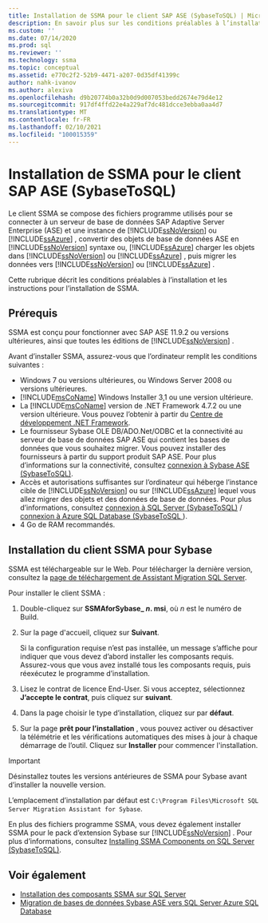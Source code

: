 ```yaml
---
title: Installation de SSMA pour le client SAP ASE (SybaseToSQL) | Microsoft Docs
description: En savoir plus sur les conditions préalables à l’installation de Assistant Migration SQL Server (SSMA) pour SAP Adaptive Server Enterprise (ASE) et sur l’installation de.
ms.custom: ''
ms.date: 07/14/2020
ms.prod: sql
ms.reviewer: ''
ms.technology: ssma
ms.topic: conceptual
ms.assetid: e770c2f2-52b9-4471-a207-0d35df41399c
author: nahk-ivanov
ms.author: alexiva
ms.openlocfilehash: d9b20774b0a32b0d9d007053bedd2674e79d4e12
ms.sourcegitcommit: 917df4ffd22e4a229af7dc481dcce3ebba0aa4d7
ms.translationtype: MT
ms.contentlocale: fr-FR
ms.lasthandoff: 02/10/2021
ms.locfileid: "100015359"
---
```

# <a name="installing-ssma-for-sap-ase-client-sybasetosql"></a>Installation de SSMA pour le client SAP ASE (SybaseToSQL)

Le client SSMA se compose des fichiers programme utilisés pour se connecter à un serveur de base de données SAP Adaptive Server Enterprise (ASE) et une instance de [!INCLUDE[ssNoVersion](../../includes/ssnoversion-md.md)] ou [!INCLUDE[ssAzure](../../includes/ssazure_md.md)] , convertir des objets de base de données ASE en [!INCLUDE[ssNoVersion](../../includes/ssnoversion-md.md)] syntaxe ou, [!INCLUDE[ssAzure](../../includes/ssazure_md.md)] charger les objets dans [!INCLUDE[ssNoVersion](../../includes/ssnoversion-md.md)] ou [!INCLUDE[ssAzure](../../includes/ssazure_md.md)] , puis migrer les données vers [!INCLUDE[ssNoVersion](../../includes/ssnoversion-md.md)] ou [!INCLUDE[ssAzure](../../includes/ssazure_md.md)] .

Cette rubrique décrit les conditions préalables à l’installation et les instructions pour l’installation de SSMA.

## <a name="prerequisites"></a>Prérequis

SSMA est conçu pour fonctionner avec SAP ASE 11.9.2 ou versions ultérieures, ainsi que toutes les éditions de [!INCLUDE[ssNoVersion](../../includes/ssnoversion-md.md)] .

Avant d’installer SSMA, assurez-vous que l’ordinateur remplit les conditions suivantes :

- Windows 7 ou versions ultérieures, ou Windows Server 2008 ou versions ultérieures.
- [!INCLUDE[msCoName](../../includes/msconame_md.md)] Windows Installer 3,1 ou une version ultérieure.
- La [!INCLUDE[msCoName](../../includes/msconame_md.md)] version de .NET Framework 4.7.2 ou une version ultérieure. Vous pouvez l’obtenir à partir du [Centre de développement .NET Framework](https://go.microsoft.com/fwlink/?LinkId=48882).
- Le fournisseur Sybase OLE DB/ADO.Net/ODBC et la connectivité au serveur de base de données SAP ASE qui contient les bases de données que vous souhaitez migrer. Vous pouvez installer des fournisseurs à partir du support produit SAP ASE. Pour plus d’informations sur la connectivité, consultez [connexion à Sybase ASE &#40;SybaseToSQL&#41;](../../ssma/sybase/connecting-to-sybase-ase-sybasetosql.md).
- Accès et autorisations suffisantes sur l’ordinateur qui héberge l’instance cible de [!INCLUDE[ssNoVersion](../../includes/ssnoversion-md.md)] ou sur [!INCLUDE[ssAzure](../../includes/ssazure_md.md)] lequel vous allez migrer des objets et des données de base de données. Pour plus d’informations, consultez [connexion à SQL Server &#40;SybaseToSQL&#41;](../../ssma/sybase/connecting-to-sql-server-sybasetosql.md) / [connexion à Azure SQL Database &#40;SybaseToSQL ](../../ssma/sybase/connecting-to-azure-sql-db-sybasetosql.md)&#41;.
- 4 Go de RAM recommandés.

## <a name="installing-the-ssma-for-sybase-client"></a>Installation du client SSMA pour Sybase

SSMA est téléchargeable sur le Web. Pour télécharger la dernière version, consultez la [page de téléchargement de Assistant Migration SQL Server](https://aka.ms/ssmaforsybase).

Pour installer le client SSMA :

1. Double-cliquez sur **SSMAforSybase_ *n*. msi**, où *n* est le numéro de Build.
2. Sur la page d'accueil, cliquez sur **Suivant**.

   Si la configuration requise n’est pas installée, un message s’affiche pour indiquer que vous devez d’abord installer les composants requis. Assurez-vous que vous avez installé tous les composants requis, puis réexécutez le programme d’installation.

3. Lisez le contrat de licence End-User. Si vous acceptez, sélectionnez **J’accepte le contrat**, puis cliquez sur **suivant**.
4. Dans la page choisir le type d’installation, cliquez sur par **défaut**.
5. Sur la page **prêt pour l’installation** , vous pouvez activer ou désactiver la télémétrie et les vérifications automatiques des mises à jour à chaque démarrage de l’outil. Cliquez sur **Installer** pour commencer l'installation.

> [!IMPORTANT]
> Désinstallez toutes les versions antérieures de SSMA pour Sybase avant d’installer la nouvelle version.

L’emplacement d’installation par défaut est `C:\Program Files\Microsoft SQL Server Migration Assistant for Sybase`.

En plus des fichiers programme SSMA, vous devez également installer SSMA pour le pack d’extension Sybase sur [!INCLUDE[ssNoVersion](../../includes/ssnoversion-md.md)] . Pour plus d’informations, consultez [Installing SSMA Components on SQL Server &#40;SybaseToSQL&#41;](../../ssma/sybase/installing-ssma-components-on-sql-server-sybasetosql.md).

## <a name="see-also"></a>Voir également

- [Installation des composants SSMA sur SQL Server](../../ssma/sybase/installing-ssma-components-on-sql-server-sybasetosql.md)  
- [Migration de bases de données Sybase ASE vers SQL Server Azure SQL Database](../../ssma/sybase/migrating-sybase-ase-databases-to-sql-server-azure-sql-db-sybasetosql.md)

